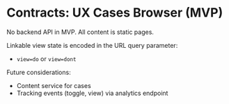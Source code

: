 # Contracts: UX Cases Browser (MVP)

No backend API in MVP. All content is static pages.

Linkable view state is encoded in the URL query parameter:
- `view=do` or `view=dont`

Future considerations:
- Content service for cases
- Tracking events (toggle, view) via analytics endpoint
